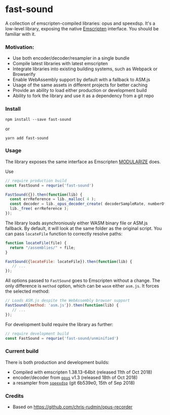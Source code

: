 # fast-sound

A collection of emscripten-compiled libraries: opus and speexdsp.
It's a low-level library, exposing the native
[Emscripten](https://github.com/kripken/emscripten) interface.
You should be familiar with it.


### Motivation:

* Use both encoder/decoder/resampler in a single bundle
* Compile latest libraries with latest emscripten
* Integrate libraries into existing building systems, such as Webpack or Browserify
* Enable WebAssembly support by default with a fallback to ASM.js
* Usage of the same assets in different projects for better caching
* Provide an ability to load either production or development build
* Ability to fork the library and use it as a dependency from a git repo

### Install

```
npm install --save fast-sound
```

or

```
yarn add fast-sound
```

### Usage

The library exposes the same interface as Emscripten
[MODULARIZE](https://github.com/kripken/emscripten/blob/incoming/src/settings.js#L790) does.

Use

```js
// require production build
const FastSound = requrie('fast-sound')

FastSound({}).then(function(lib) {
  const errReference = lib._malloc( 4 );
  const decoder = lib._opus_decoder_create( decoderSampleRate, numberOfChannels, errReference );
  lib._free( errReference );
});
```

The library loads asynchroniously either WASM binary file or ASM.js fallback.
By default, it will look at the same folder as the original script. You can pass
`locateFile` function to correctly resolve paths:

```js
function locateFile(file) {
  return "/assemblies/" + file;
}

FastSound({locateFile: locateFile}).then(function(lib) {
   // ...
});
```

All options passed to `FastSound` goes to Emscripten without a change.
The only difference is `method` option, which can be `wasm` either `asm.js`.
It forces the selected method:

```js
// Loads ASM.js despite the WebAssembly browser support
FastSound({method: 'asm.js'}).then(function(lib) {
   // ...
});
```

For development build require the library as further:

```js
// require development build
const FastSound = requrie('fast-sound/unminified')
```

### Current build

There is both production and development builds:

* Compiled with emscripten 1.38.13-64bit (released 11th of Oct 2018)
* encoder/decoder from [`opus`](https://opus-codec.org/) v1.3 (released 18th of Oct 2018)
* a resampler from [`speexdsp`](https://speex.org/) (git 6b539e0, 15th of Sep 2018)

### Credits

* Based on https://github.com/chris-rudmin/opus-recorder
